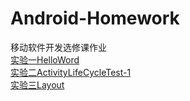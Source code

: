 # Android-Homework
移动软件开发选修课作业<br>
[实验一HelloWord](https://github.com/ShieldManCCC/Android-Homework/tree/master/HelloWord)<br>
[实验二ActivityLifeCycleTest-1 ](https://github.com/ShieldManCCC/Android-Homework/tree/master/ActivityLifeCycleTest-1)<br>
[实验三Layout](https://github.com/ShieldManCCC/Android-Homework/tree/master/Layout)
